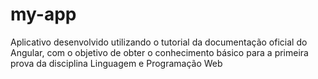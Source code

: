 # my-app
Aplicativo desenvolvido utilizando o tutorial da documentação oficial do Angular, com o objetivo de obter o conhecimento básico para a primeira prova da disciplina Linguagem e Programação Web
